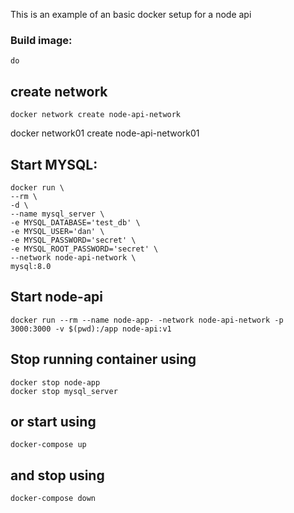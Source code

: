 This is an example of an basic docker setup for a node api

### Build image:

    do

## create network

    docker network create node-api-network

docker network01 create node-api-network01
## Start MYSQL:
    
    docker run \
    --rm \
    -d \
    --name mysql_server \
    -e MYSQL_DATABASE='test_db' \
    -e MYSQL_USER='dan' \
    -e MYSQL_PASSWORD='secret' \
    -e MYSQL_ROOT_PASSWORD='secret' \
    --network node-api-network \
    mysql:8.0 

    
## Start node-api

    docker run --rm --name node-app- -network node-api-network -p 3000:3000 -v $(pwd):/app node-api:v1 

## Stop running container using

    docker stop node-app
    docker stop mysql_server

## or start using

    docker-compose up

## and stop using

    docker-compose down
    